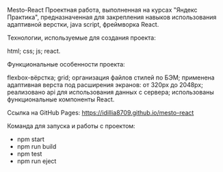Mesto-React
Проектная работа, выполненная на курсах "Яндекс Практика", предназначенная для закрепления навыков использования адаптивной верстки, java script, фреймворка React.

Технологии, используемые для создания проекта:

html;
css;
js;
react.

Функциональные особенности проекта:

flexbox-вёрстка;
grid;
организация файлов стилей по БЭМ;
применена адаптивная верста под расширения экранов: от 320px до 2048px;
реализовано api для использования данных с сервера;
использованы функциональные компоненты React.

Ссылка на GitHub Pages: https://idillia8709.github.io/mesto-react

Команда для запуска и работы с проектом: 
- npm start
- npm run build
- npm test
- npm run eject
